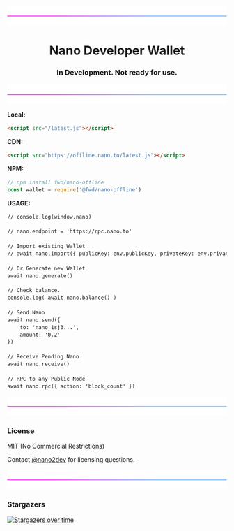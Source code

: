 ![line](https://github.com/fwd/n2/raw/master/.github/line.png)

<h1 align="center">Nano Developer Wallet</h1>

<h3 align="center">In Development. Not ready for use.</h3>

![line](https://github.com/fwd/n2/raw/master/.github/line.png)

**Local:**
```html
<script src="/latest.js"></script>
```

**CDN:**
```html
<script src="https://offline.nano.to/latest.js"></script>
```

**NPM:**
```js
// npm install fwd/nano-offline
const wallet = require('@fwd/nano-offline')
```

**USAGE:**
```html
// console.log(window.nano)

// nano.endpoint = 'https://rpc.nano.to'

// Import existing Wallet
// await nano.import({ publicKey: env.publicKey, privateKey: env.privateKey })

// Or Generate new Wallet
await nano.generate()

// Check balance.
console.log( await nano.balance() )

// Send Nano
await nano.send({
    to: 'nano_1sj3...',
    amount: '0.2'
}) 

// Receive Pending Nano
await nano.receive()   

// RPC to any Public Node
await nano.rpc({ action: 'block_count' }) 
```

![line](https://github.com/fwd/n2/raw/master/.github/line.png)

### License

MIT (No Commercial Restrictions)

Contact [@nano2dev](mailto:support@nano.to) for licensing questions.

![line](https://github.com/fwd/n2/raw/master/.github/line.png)

### Stargazers

[![Stargazers over time](https://starchart.cc/fwd/nano-js.svg)](https://github.com/fwd/nano-js)
